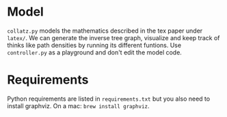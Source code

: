 # Model
```collatz.py``` models the mathematics described in the tex paper under ```latex/```. We can generate the inverse tree graph, visualize and keep track of thinks like path densities by running its different funtions. Use ```controller.py``` as a playground and don't edit the model code.

# Requirements
Python requirements are listed in ```requirements.txt``` but you also need to install graphviz. On a mac: ```brew install graphviz```.